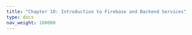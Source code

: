 ```yaml
---
title: "Chapter 10: Introduction to Firebase and Backend Services"
type: docs
nav_weight: 100000
---
```

